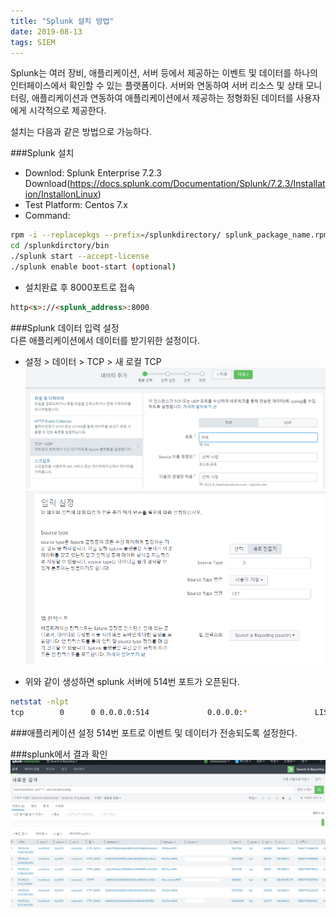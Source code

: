 ```yaml
---
title: "Splunk 설치 방법"
date: 2019-08-13
tags: SIEM
---
```


Splunk는 여러 장비, 애플리케이션, 서버 등에서 제공하는 이벤트 및 데이터를 하나의 인터페이스에서 확인할 수 있는 플랫폼이다. 서버와 연동하여 서버 리소스 및 상태 모니터링, 애플리케이션과 연동하여 애플리케이션에서 제공하는 정형화된 데이터를 사용자에게 시각적으로 제공한다.

설치는 다음과 같은 방법으로 가능하다.

###Splunk 설치  

- Downlod: Splunk Enterprise 7.2.3 Download(https://docs.splunk.com/Documentation/Splunk/7.2.3/Installation/InstallonLinux)
- Test Platform: Centos 7.x
- Command:
```bash
rpm -i --replacepkgs --prefix=/splunkdirectory/ splunk_package_name.rpm
cd /splunkdirctory/bin
./splunk start --accept-license
./splunk enable boot-start (optional)
```
- 설치완료 후 8000포트로 접속
```html
http<s>://<splunk_address>:8000
```


###Splunk 데이터 입력 설정  
다른 애플리케이션에서 데이터를 받기위한 설정이다.

- 설정 > 데이터 > TCP > 새 로컬 TCP
![Alt text](/assets/post_images/splunk/splunk_1_1.png)
![Alt text](/assets/post_images/splunk/splunk_1_2.png)

- 위와 같이 생성하면 splunk 서버에 514번 포트가 오픈된다.
```bash
netstat -nlpt
tcp        0      0 0.0.0.0:514             0.0.0.0:*               LISTEN      19513/splunkd
```

###애플리케이션 설정
514번 포트로 이벤트 및 데이터가 전송되도록 설정한다.

###splunk에서 결과 확인
![Alt text](/assets/post_images/splunk/splunk_1_3.png)

